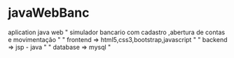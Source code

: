 # javaWebBanc
aplication java web
" simulador bancario com cadastro ,abertura de contas e movimentação "
" frontend => html5,css3,bootstrap,javascript "
" backend  => jsp - java "
" database => mysql "
